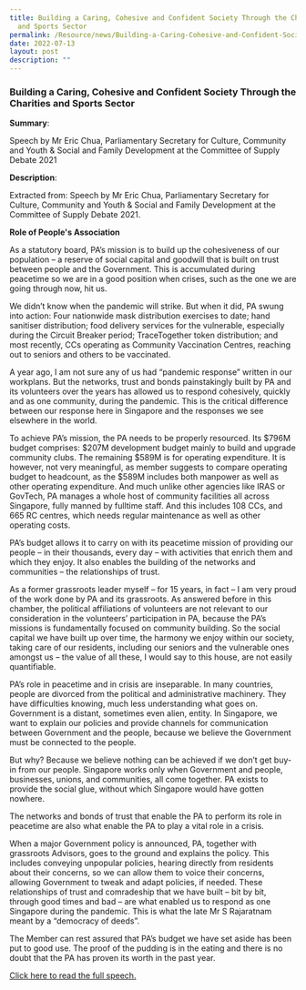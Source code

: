 ```yaml
---
title: Building a Caring, Cohesive and Confident Society Through the Charities
  and Sports Sector
permalink: /Resource/news/Building-a-Caring-Cohesive-and-Confident-Society
date: 2022-07-13
layout: post
description: ""
---
```

### Building a Caring, Cohesive and Confident Society Through the Charities and Sports Sector 

**Summary**: 

Speech by Mr Eric Chua, Parliamentary Secretary for Culture, Community and Youth & Social and Family Development at the Committee of Supply Debate 2021 

**Description**: 

Extracted from: Speech by Mr Eric Chua, Parliamentary Secretary for Culture, Community and Youth & Social and Family Development at the Committee of Supply Debate 2021. 

 

**Role of People's Association**
 

As a statutory board, PA’s mission is to build up the cohesiveness of our population – a reserve of social capital and goodwill that is built on trust between people and the Government. This is accumulated during peacetime so we are in a good position when crises, such as the one we are going through now, hit us. 

 

We didn’t know when the pandemic will strike. But when it did, PA swung into action: Four nationwide mask distribution exercises to date; hand sanitiser distribution; food delivery services for the vulnerable, especially during the Circuit Breaker period; TraceTogether token distribution; and most recently, CCs operating as Community Vaccination Centres, reaching out to seniors and others to be vaccinated. 

 

A year ago, I am not sure any of us had “pandemic response” written in our workplans. But the networks, trust and bonds painstakingly built by PA and its volunteers over the years has allowed us to respond cohesively, quickly and as one community, during the pandemic. This is the critical difference between our response here in Singapore and the responses we see elsewhere in the world. 

 

To achieve PA’s mission, the PA needs to be properly resourced. Its $796M budget comprises: $207M development budget mainly to build and upgrade community clubs. The remaining $589M is for operating expenditure. It is however, not very meaningful, as member suggests to compare operating budget to headcount, as the $589M includes both manpower as well as other operating expenditure. And much unlike other agencies like IRAS or GovTech, PA manages a whole host of community facilities all across Singapore, fully manned by fulltime staff. And this includes 108 CCs, and 665 RC centres, which needs regular maintenance as well as other operating costs. 

 

PA’s budget allows it to carry on with its peacetime mission of providing our people – in their thousands, every day – with activities that enrich them and which they enjoy. It also enables the building of the networks and communities – the relationships of trust. 

 

As a former grassroots leader myself – for 15 years, in fact – I am very proud of the work done by PA and its grassroots. As answered before in this chamber, the political affiliations of volunteers are not relevant to our consideration in the volunteers’ participation in PA, because the PA’s missions is fundamentally focused on community building. So the social capital we have built up over time, the harmony we enjoy within our society, taking care of our residents, including our seniors and the vulnerable ones amongst us – the value of all these, I would say to this house, are not easily quantifiable. 

 

PA’s role in peacetime and in crisis are inseparable. In many countries, people are divorced from the political and administrative machinery. They have difficulties knowing, much less understanding what goes on. Government is a distant, sometimes even alien, entity. In Singapore, we want to explain our policies and provide channels for communication between Government and the people, because we believe the Government must be connected to the people. 

 

But why? Because we believe nothing can be achieved if we don’t get buy-in from our people. Singapore works only when Government and people, businesses, unions, and communities, all come together. PA exists to provide the social glue, without which Singapore would have gotten nowhere. 

 

The networks and bonds of trust that enable the PA to perform its role in peacetime are also what enable the PA to play a vital role in a crisis. 

 

When a major Government policy is announced, PA, together with grassroots Advisors, goes to the ground and explains the policy. This includes conveying unpopular policies, hearing directly from residents about their concerns, so we can allow them to voice their concerns, allowing Government to tweak and adapt policies, if needed. These relationships of trust and comradeship that we have built – bit by bit, through good times and bad – are what enabled us to respond as one Singapore during the pandemic. This is what the late Mr S Rajaratnam meant by a “democracy of deeds”. 

 

The Member can rest assured that PA’s budget we have set aside has been put to good use. The proof of the pudding is in the eating and there is no doubt that the PA has proven its worth in the past year. 

 
[Click here to read the full speech.](https://www.mccy.gov.sg/about-us/news-and-resources/speeches/2021/mar/building-a-caring-cohesive-confident-society-through-charities-sports-sector)